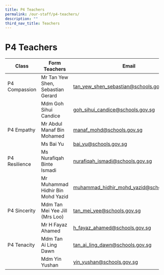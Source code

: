```yaml
---
title: P4 Teachers
permalink: /our-staff/p4-teachers/
description: ""
third_nav_title: Teachers
---
```

<h1><b>P4 Teachers</b></h1>


| Class | Form Teachers | Email |
| -------- | -------- | -------- |
|  P4 Compassion   | Mr Tan Yew Shen, Sebastian Gerard     | [tan_yew_shen_sebastian@schools.gov.sg](tan_yew_shen_sebastian@schools.gov.sg)   |
| | Mdm Goh Sihui Candice|[goh_sihui_candice@schools.gov.sg](goh_sihui_candice@schools.gov.sg)|
|P4 Empathy|Mr Abdul Manaf Bin Mohamed|[manaf_mohd@schools.gov.sg](manaf_mohd@schools.gov.sg)|
| |Ms Bai Yu|[bai_yu@schools.gov.sg](bai_yu@schools.gov.sg)|
|P4 Resilience|Ms Nurafiqah Binte Ismadi|[nurafiqah_ismadi@schools.gov.sg](mailto:nurafiqah_ismadi@schools.gov.sg)|
| |Mr Muhammad Hidhir Bin Mohd Yazid|[muhammad_hidhir_mohd_yazid@schools.gov.sg](mailto:muhammad_hidhir_mohd_yazid@schools.gov.sg)|
|P4 Sincerity|Mdm Tan Mei Yee Jill (Mrs Loo)|[tan_mei_yee@schools.gov.sg](mailto:tan_mei_yee@schools.gov.sg)|
| |Mr H Fayaz Ahamed|[h_fayaz_ahamed@schools.gov.sg](mailto:h_fayaz_ahamed@schools.gov.sg)|
|P4 Tenacity|Mdm Tan Ai Ling Dawn|[tan_ai_ling_dawn@schools.gov.sg](mailto:tan_ai_ling_dawn@schools.gov.sg)|
| |Mdm Yin Yushan|[yin_yushan@schools.gov.sg](mailto:yin_yushan@schools.gov.sg)|